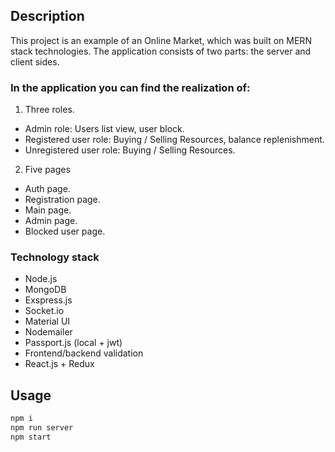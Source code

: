 ## Description

This project is an example of an Online Market, which was built on MERN stack technologies.
The application consists of two parts: the server and client sides.

### In the application you can find the realization of:

1. Three roles.

- Admin role: Users list view, user block.
- Registered user role: Buying / Selling Resources, balance replenishment.
- Unregistered user role: Buying / Selling Resources.

2. Five pages

- Auth page.
- Registration page.
- Main page.
- Admin page.
- Blocked user page.

### Technology stack

- Node.js
- MongoDB
- Exspress.js ️
- Socket.io
- Material UI
- Nodemailer
- Passport.js (local + jwt)
- Frontend/backend validation
- React.js + Redux

## Usage
```bash
npm i
npm run server
npm start
```
